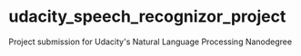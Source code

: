 # udacity_speech_recognizor_project
Project submission for Udacity's Natural Language Processing Nanodegree
